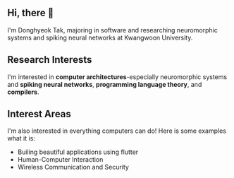 ## Hi, there 👋

I'm Donghyeok Tak, majoring in software and researching neuromorphic systems and spiking neural networks at Kwangwoon University.

## Research Interests

I'm interested in **computer architectures**-especially neuromorphic systems and **spiking neural networks**, **programming language theory**, and **compilers**.

## Interest Areas

I'm also interested in everything computers can do! Here is some examples what it is:
- Builing beautiful applications using flutter
- Human-Computer Interaction
- Wireless Communication and Security
